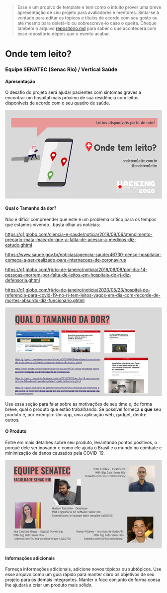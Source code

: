 >Esse é um arquivo de template e tem como o intuito prover uma breve apresentação de seu projeto para avaliadores e mentores. Sinta-se à vontade para editar os tópicos e títulos de acordo com seu gosto ou até mesmo para deletá-lo ou sobrescreve-lo caso o queira. Cheque também o arquivo [repositorio.md](https://github.com/hackingrio/template/blob/master/repositorio.md) para saber o que acontecerá com esse repositório depois que o evento acabar.

# Onde tem leito?
### Equipe SENATEC (Senac Rio) / Vertical Saúde

#### Apresentação 

O desafio do projeto será ajudar pacientes com sintomas graves a encontrar um hospital mais próximo de sua residência com leitos disponíveis de acordo com o seu quadro de saúde.

![ondetemleito_front](/ondetemleito_front.png)



#### Qual o Tamanho da dor?

Não é difícil compreender que este é um problema crítico para os tempos que estamos vivendo...basta olhar as notícias:

https://g1.globo.com/ciencia-e-saude/noticia/2018/09/06/atendimento-precario-mata-mais-do-que-a-falta-de-acesso-a-medicos-diz-estudo.ghtml

https://www.saude.gov.br/noticias/agencia-saude/46730-censo-hospitalar-comeca-a-ser-realizado-para-internacoes-de-coronavirus

https://g1.globo.com/rj/rio-de-janeiro/noticia/2018/08/08/por-dia-14-pessoas-morrem-por-falta-de-leitos-em-hospitais-do-rj-diz-defensoria.ghtml

https://g1.globo.com/rj/rio-de-janeiro/noticia/2020/05/23/hospital-de-referencia-para-covid-19-no-rj-tem-leitos-vagos-em-dia-com-recorde-de-mortes-absurdo-diz-funcionario.ghtml

![ondetemleito_tamanhodor](/ondetemleito_tamanhodor.png)



Use essa seção para falar sobre as motivações de seu time e, de forma breve, qual o produto que estão trabalhando. Se possível forneça **o que** seu produto é, por exemplo: Um app, uma aplicação web, gadget, dentre outros.

#### O Produto

Entre em mais detalhes sobre seu produto, levantando pontos positivos, o porquê dele ser inovador e como ele ajuda o Brasil e o mundo no combate e minimização de danos causados pela COVID-19.

![ondetemleito_team_med](/ondetemleito_team_med.png)

#### Informações adicionais 

Forneça informações adicionais, adicione novos tópicos ou subtópicos. Use esse arquivo como um guia rápido para manter claro os objetivos de seu projeto para os demais integrantes. Manter o foco conjunto de forma coesa lhe ajudará a criar um produto mais *sólido*.
